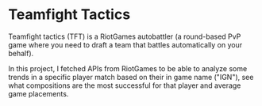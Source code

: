 # Teamfight Tactics

Teamfight tactics (TFT) is a RiotGames autobattler (a round-based PvP game where you need to draft a team that battles automatically on your behalf).

In this project, I fetched APIs from RiotGames to be able to analyze some trends in a specific player match based on their in game name ("IGN"), see what compositions are the most successful for that player and average game placements.

